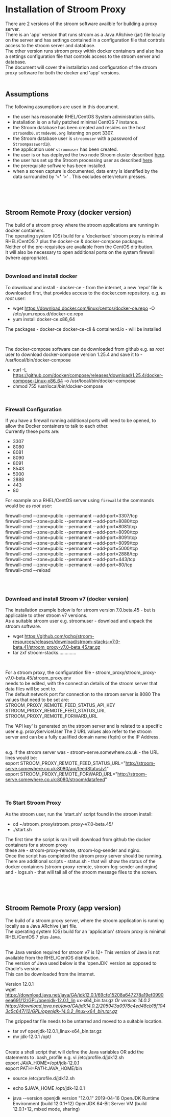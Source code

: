 # Installation of Stroom Proxy
There are 2 versions of the stroom software availble for building a proxy server.  
There is an 'app' version that runs stroom as a Java ARchive (jar) file locally on the server and has settings contained in a configuration file that controls access to the stroom server and database.  
The other version runs stroom proxy within docker containers and also has a settings configuration file that controls access to the stroom server and database.  
The document will cover the installation and configuration of the stroom proxy software for both the docker and 'app' versions.  
&nbsp;


## Assumptions
The following assumptions are used in this document.
- the user has reasonable RHEL/CentOS System administration skills.
- installation is on a fully patched minimal CentOS 7 instance.
- the Stroom database has been created and resides on the host `stroomdb0.strmdev00.org` listening on port 3307.
- the Stroom database user is `stroomuser` with a password of `Stroompassword1@`.
- the application user `stroomuser` has been created.
- the user is or has deployed the two node Stroom cluster described [here](InstallHowTo.md#storage-scenario "HOWTO Storage Scenario").
- the user has set up the Stroom processing user as described [here](InstallProcessingUserSetupHowTo.md "Processing User Setup").
- the prerequisite software has been installed.
- when a screen capture is documented, data entry is identified by the data surrounded by '<__' '__>' . This excludes enter/return presses.  

&nbsp;  

&nbsp;  

## Stroom Remote Proxy (docker version)

The build of a stroom proxy where the stroom applications are running in docker containers.  
The operating system (OS) build for a 'dockerised' stroom proxy is minimal RHEL/CentOS 7 plus the docker-ce & docker-compose packages.  
Neither of the pre-requisites are available from the CentOS ditribution.  
It will also be necessary to open additional ports on the system firewall (where appropriate).  
&nbsp;  


### Download and install docker
To download and install - docker-ce - from the internet, a new 'repo' file is downloaded first, that provides access to the docker.com repository. 
e.g. as *root* user:
&nbsp;  

- wget https://download.docker.com/linux/centos/docker-ce.repo -O /etc/yum.repos.d/docker-ce.repo
- yum install docker-ce.x86_64

The packages - docker-ce docker-ce-cli & containerd.io - will be installed 

&nbsp;  

The docker-compose software can de downloaded from github 
e.g. as *root* user to download docker-compose version 1.25.4 and save it to -  /usr/local/bin/docker-compose 
- curl -L https://github.com/docker/compose/releases/download/1.25.4/docker-compose-Linux-x86_64 -o /usr/local/bin/docker-compose
- chmod 755 /usr/local/bin/docker-compose

&nbsp;  


### Firewall Configuration

If you have a firewall running additional ports will need to be opened, to allow the Docker containers to talk to each other.  
Currently these ports are:  

- 3307
- 8080
- 8081
- 8090
- 8091
- 8543
- 5000
- 2888
- 443
- 80

For example on a RHEL/CentOS server using `firewalld` the commands would be as *root* user:  

firewall-cmd --zone=public --permanent --add-port=3307/tcp  
firewall-cmd --zone=public --permanent --add-port=8080/tcp  
firewall-cmd --zone=public --permanent --add-port=8081/tcp  
firewall-cmd --zone=public --permanent --add-port=8090/tcp  
firewall-cmd --zone=public --permanent --add-port=8091/tcp  
firewall-cmd --zone=public --permanent --add-port=8099/tcp  
firewall-cmd --zone=public --permanent --add-port=5000/tcp  
firewall-cmd --zone=public --permanent --add-port=2888/tcp  
firewall-cmd --zone=public --permanent --add-port=443/tcp  
firewall-cmd --zone=public --permanent --add-port=80/tcp  
firewall-cmd --reload  

&nbsp;  
&nbsp;  

### Download and install Stroom v7 (docker version)
The installation example below is for stroom version 7.0.beta.45 - but is applicable to other stroom v7 versions.  
As a suitable stroom user e.g. stroomuser - download and unpack the stroom software.  

- wget https://github.com/gchq/stroom-resources/releases/download/stroom-stacks-v7.0-beta.41/stroom_proxy-v7.0-beta.45.tar.gz
- tar zxf stroom-stacks…………..

&nbsp;  

For a stroom proxy, the configuration file - stroom_proxy/stroom_proxy-v7.0-beta.45/stroom_proxy.env  
needs to be edited, with the connection details of the stroom server that data files will be sent to.  
The default network port for connection to the stroom server is 8080
The values that need to be set are:  
STROOM_PROXY_REMOTE_FEED_STATUS_API_KEY  
STROOM_PROXY_REMOTE_FEED_STATUS_URL  
STROOM_PROXY_REMOTE_FORWARD_URL  

The 'API key' is generated on the stroom server and is related to a specific user e.g. proxyServiceUser
The 2 URL values also refer to the stroom server and can be a fully qualified domain name (fqdn) or the IP Address.  
&nbsp;  

e.g. if the stroom server was - stroom-serve.somewhere.co.uk - the URL lines would be:  
export STROOM_PROXY_REMOTE_FEED_STATUS_URL="http://stroom-serve.somewhere.co.uk:8080/api/feedStatus/v1"  
export STROOM_PROXY_REMOTE_FORWARD_URL="http://stroom-serve.somewhere.co.uk:8080/stroom/datafeed"

&nbsp;  

### To Start Stroom Proxy
As the stroom user, run the 'start.sh' script found in the stroom install:

- cd ~/stroom_proxy/stroom_proxy-v7.0-beta.45/
- ./start.sh  

The first time the script is ran it will download from github the docker containers for a stroom proxy  
these are - stroom-proxy-remote, stroom-log-sender and nginx.  
Once the script has completed the stroom proxy server should be running.
There are additional scripts - status.sh - that will show the status of the docker containers (stroom-proxy-remote, stroom-log-sender and nginx)
and - logs.sh - that will tail all of the stroom message files to the screen.   

&nbsp;  

&nbsp;  



## Stroom Remote Proxy (app version)

The build of a stroom proxy server, where the stroom application is running locally as a Java ARchive (jar) file.  
The operating system (OS) build for an 'application' stroom proxy is minimal RHEL/CentOS 7 plus Java.  
&nbsp;  

The Java version required for stroom v7 is 12+ This version of Java is not available from the RHEL/CentOS distribution.  
The version of Java used below is the 'openJDK' version as opposed to Oracle's version.  
This can be downloaded from the internet.  

Version 12.0.1  
wget https://download.java.net/java/GA/jdk12.0.1/69cfe15208a647278a19ef0990eea691/12/GPL/openjdk-12.0.1_lin
ux-x64_bin.tar.gz
*Or version 14.0.2 https://download.java.net/java/GA/jdk14.0.2/205943a0976c4ed48cb16f1043c5c647/12/GPL/openjdk-14.0.2_linux-x64_bin.tar.gz* 
&nbsp;  

The gzipped tar file needs to be untarred and moved to a suitable location. 
- tar xvf openjdk-12.0.1_linux-x64_bin.tar.gz
- mv jdk-12.0.1 /opt/  
&nbsp;  

Create a shell script that will define the Java variables	OR add the statements to .bash_profile
e.g. vi /etc/profile.d/jdk12.sh  
          export JAVA_HOME=/opt/jdk-12.0.1  
          export PATH=$PATH:$JAVA_HOME/bin  

- source /etc/profile.d/jdk12.sh
- echo $JAVA_HOME
	/opt/jdk-12.0.1  

- java --version
openjdk version "12.0.1" 2019-04-16
OpenJDK Runtime Environment (build 12.0.1+12)
OpenJDK 64-Bit Server VM (build 12.0.1+12, mixed mode, sharing)



&nbsp;  









